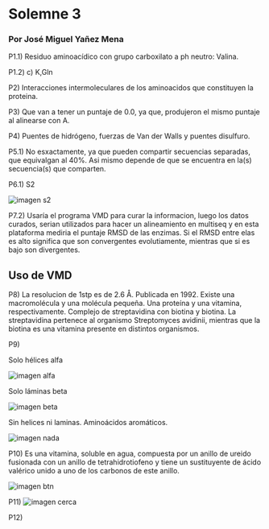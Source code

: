 # Solemne 3

### Por José Miguel Yañez Mena

P1.1) Residuo aminoacídico con grupo carboxilato a ph neutro: Valina.

P1.2) c) K,Gln

P2) Interacciones intermoleculares de los aminoacidos que constituyen la proteina.

P3) Que van a tener un puntaje de 0.0, ya que, produjeron el mismo puntaje al alinearse con A.

P4) Puentes de hidrógeno, fuerzas de Van der Walls y puentes disulfuro.

P5.1) No esxactamente, ya que pueden compartir secuencias separadas, que equivalgan al 40%. Asi mismo depende de que se encuentra en la(s) secuencia(s) que comparten. 

P6.1)  S2 

![imagen s2](https://github.com/Peepcross/Slomeen3/blob/master/S2.png)

P7.2) Usaría el programa VMD para curar la informacion, luego los datos curados, serian utilizados para hacer un alineamiento en multiseq y en esta plataforma mediria el puntaje RMSD de las enzimas. Si el RMSD entre elas es alto significa que son convergentes evolutiamente, mientras que si es bajo son divergentes.

## Uso de VMD

P8) La resolucion de 1stp es de 2.6 Å. Publicada en 1992. Existe una macromolécula y una molécula pequeña. Una proteína y una vitamina, respectivamente. Complejo de streptavidina con biotina y biotina. La streptavidina pertenece al organismo 	Streptomyces avidinii, mientras que la biotina es una vitamina presente en distintos organismos.

P9)

Solo hélices alfa

![imagen alfa](https://github.com/Peepcross/Slomeen3/blob/master/alfa.png)

Solo láminas beta 

![imagen beta](https://github.com/Peepcross/Slomeen3/blob/master/beta.png)

Sin helices ni laminas. Aminoácidos aromáticos.

![imagen nada](https://github.com/Peepcross/Slomeen3/blob/master/nada.png)

P10) Es una vitamina, soluble en agua, compuesta por un anillo de ureido fusionada con un anillo de tetrahidrotiofeno y tiene un sustituyente de ácido valérico unido a uno de los carbonos de este anillo.

![imagen btn](https://github.com/Peepcross/Slomeen3/blob/master/BTN.png)

P11) ![imagen cerca](https://github.com/Peepcross/Slomeen3/blob/master/cerca.png)

P12) 
